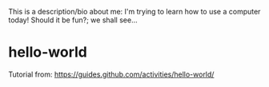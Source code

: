 This is a description/bio about me:  I'm trying to learn how to use a computer today!  Should it be fun?; we shall see...

# hello-world
Tutorial from: https://guides.github.com/activities/hello-world/

